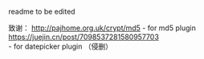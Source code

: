readme to be edited

致谢：
http://pajhome.org.uk/crypt/md5 - for md5 plugin
https://juejin.cn/post/7098537281580957703 - for datepicker plugin
（侵删）